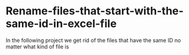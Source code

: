# Rename-files-that-start-with-the-same-id-in-excel-file
In the following project we get rid of the files that have the same ID no matter what kind of file is

